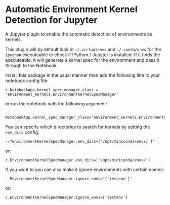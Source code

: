 Automatic Environment Kernel Detection for Jupyter
==================================================

A Jupyter plugin to enable the automatic detection of environments as kernels.

This plugin will by default look in `~/.virtualenvs` and `~/.conda/envs` for 
the `ipython` executeable to check if IPython / Jupyter is installed. If it 
finds the executeable, it will generate a kernel spec for the environment and 
pass it through to the Notebook.

Install this package in the usual manner then add the following line
to your notebook config file:

    c.NotebookApp.kernel_spec_manager_class = 'environment_kernels.EnvironmentKernelSpecManager'

or run the notebook with the following argument:

    --NotebookApp.kernel_spec_manager_class='environment_kernels.EnvironmentKernelSpecManager'


You can specify which directories to search for kernels by setting the `env_dirs` config:

    --"EnvironmentKernelSpecManager.env_dirs=['/opt/miniconda/envs/']" 

or:

    c.EnvironmentKernelSpecManager.env_dirs=['/opt/miniconda/envs/']


If you want to you can also make it ignore environments with certain names:

    --EnvironmentKernelSpecManager.ignore_envs="['testenv']"

or:

    c.EnvironmentKernelSpecManager.ignore_envs=['testenv']

